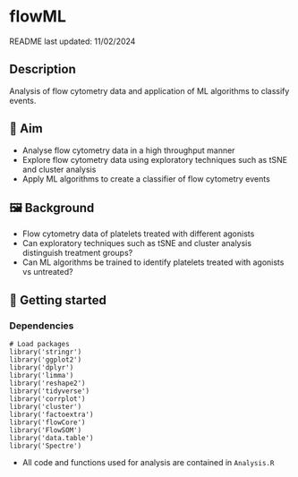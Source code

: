 # flowML
README last updated: 11/02/2024
## Description
Analysis of flow cytometry data and application of ML algorithms to classify events.
## 🎯 Aim
- Analyse flow cytometry data in a high throughput manner
- Explore flow cytometry data using exploratory techniques such as tSNE and cluster analysis
- Apply ML algorithms to create a classifier of flow cytometry events
## 🖼️ Background
- Flow cytometry data of platelets treated with different agonists
- Can exploratory techniques such as tSNE and cluster analysis distinguish treatment groups?
- Can ML algorithms be trained to identify platelets treated with agonists vs untreated?
## 📝 Getting started
### Dependencies
```
# Load packages
library('stringr')
library('ggplot2')
library('dplyr')
library('limma')
library('reshape2')
library('tidyverse')
library('corrplot')
library('cluster') 
library('factoextra')
library('flowCore')
library('FlowSOM')
library('data.table')
library('Spectre')
```
- All code and functions used for analysis are contained in `Analysis.R`
